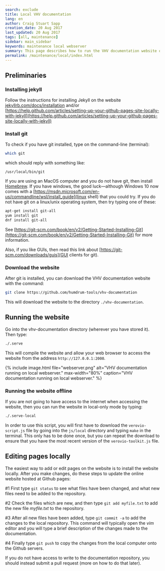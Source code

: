 ```yaml
---
search: exclude
title: Local VHV documentation
lang: en
author: Craig Stuart Sapp
creation_date: 20 Aug 2017
last_updated: 20 Aug 2017
tags: [all, maintenance]
sidebar: main_sidebar
keywords: maintenance local webserver
summary: This page describes how to run the VHV documentation website on your local computer rather than from Github pages.
permalink: /maintenance/local/index.html
---
```


## Preliminaries ##


### Installing jekyll ###

Follow the instructions for installing Jekyll on the website
[jekyllrb.com/docs/installation](https://jekyllrb.com/docs/installation)
and/or
[https://help.github.com/articles/setting-up-your-github-pages-site-locally-with-jekyll](https://help.github.com/articles/setting-up-your-github-pages-site-locally-with-jekyll)

### Install git ###

To check if you have git installed, type on the command-line (terminal):

```bash
which git
```

which should reply with something like:

```
/usr/local/bin/git
```

If you are using an MacOS computer and you do not have git, then install [Homebrew](http://brew.sh).
If you have windows, the good luck&mdash;although Windows 10 now comes with a [https://msdn.microsoft.com/en-us/commandline/wsl/install_guide](linux shell) that you
could try.
If you do not have git on a linux/unix operating system, then try typing one of these:

```bash
apt-get install git-all
yum install git
dnf install git-all
```

See [https://git-scm.com/book/en/v2/Getting-Started-Installing-Git](https://git-scm.com/book/en/v2/Getting-Started-Installing-Git)
 for more information.

Also, if you like GUIs, then read this link about [https://git-scm.com/downloads/guis](GUI clients for git).

### Download the website ###

After git is installed, you can download the VHV documentation website with the command:

```bash
git clone https://github.com/humdrum-tools/vhv-documentation
```

This will download the website to the directory `./vhv-documentation`.

## Running the website ##

Go into the vhv-documentation directory (wherever you have stored it).  Then type:

```bash
./.serve
```

This will compile the website and allow your web browser to access the website from the address
`http://127.0.0.1:2000`.

{% include image.html
	file="webserver.png"
	alt="VHV documentation running on local webserver."
	max-width="80%"
	caption="VHV documentation running on local webserver."
%}

### Running the website offline ###

If you are not going to have access to the internet when accessing the website, then
you can run the website in local-only mode by typing:

```bash
./.serve-local
```

In order to use this script, you will first have to download the `verovio-script.js` file
by going into the `js/local` directory and typing `make` in the terminal.  This only has to 
be done once, but you can repeat the download to ensure that you have the most recent
version of the `verovio-toolkit.js` file.

## Editing pages locally ##

The easiest way to add or edit pages on the website is to install the website locally.
After you make changes, do these steps to update the online website hosted at Github pages:

#1 First type `git status` to see what files have been changed, and what new files
need to be added to the repository.  

#2 Check the files which are new, and then type
`git add myfile.txt`
to add the new file *myfile.txt* to the repository.  

#3 After all new files have been added,
type `git commit -a` to add the changes to the local repository.  This command will 
typically open the *vim* editor and you will type a brief description of the changes 
made to the documentation.  

#4 Finally type `git push` to copy the changes from the local
computer onto the Github servers.


If you do not have access to write to the documentation repository, you should instead
submit a pull request (more on how to do that later).









